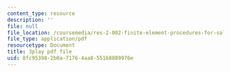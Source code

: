 ```yaml
---
content_type: resource
description: ''
file: null
file_location: /coursemedia/res-2-002-finite-element-procedures-for-solids-and-structures-spring-2010/8fc953982b0a71764aa855168809976e_Us2Myb5csu4.pdf
file_type: application/pdf
resourcetype: Document
title: 3play pdf file
uid: 8fc95398-2b0a-7176-4aa8-55168809976e
---
```

